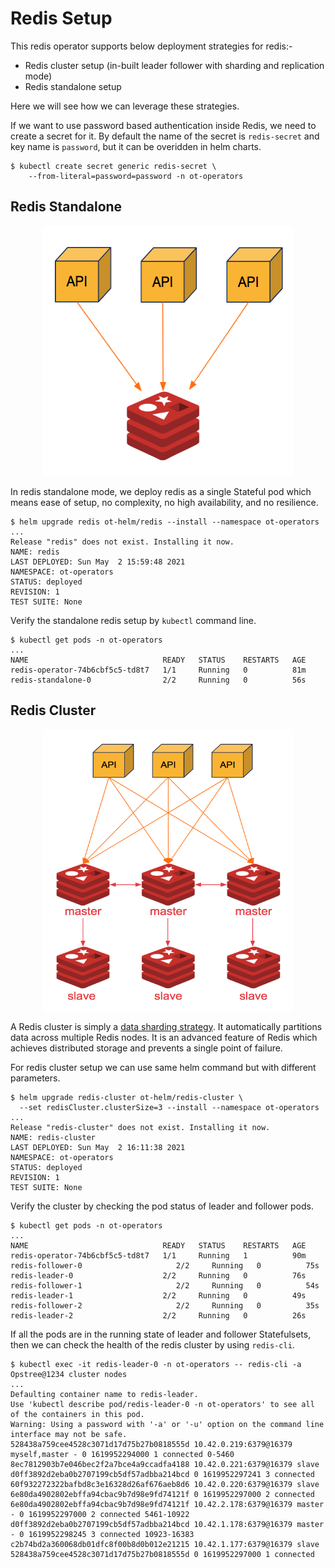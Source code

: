 # Redis Setup

This redis operator supports below deployment strategies for redis:-

- Redis cluster setup (in-built leader follower with sharding and replication mode)
- Redis standalone setup

Here we will see how we can leverage these strategies.

If we want to use password based authentication inside Redis, we need to create a secret for it. By default the name of the secret is `redis-secret` and key name is `password`, but it can be overidden in helm charts.

```shell
$ kubectl create secret generic redis-secret \ 
    --from-literal=password=password -n ot-operators
```

## Redis Standalone

<div align="center">
    <img src="./images/redis-standalone.png" height="400" width="400">
</div>

In redis standalone mode, we deploy redis as a single Stateful pod which means ease of setup, no complexity, no high availability, and no resilience.

```shell
$ helm upgrade redis ot-helm/redis --install --namespace ot-operators
...
Release "redis" does not exist. Installing it now.
NAME: redis
LAST DEPLOYED: Sun May  2 15:59:48 2021
NAMESPACE: ot-operators
STATUS: deployed
REVISION: 1
TEST SUITE: None
```

Verify the standalone redis setup by `kubectl` command line.

```shell
$ kubectl get pods -n ot-operators
...
NAME                              READY   STATUS    RESTARTS   AGE
redis-operator-74b6cbf5c5-td8t7   1/1     Running   0          81m
redis-standalone-0                2/2     Running   0          56s
```

## Redis Cluster

<div align="center">
    <img src="./images/redis-cluster-setup.png" height="450" width="400">
</div>

A Redis cluster is simply a [data sharding strategy](https://www.digitalocean.com/community/tutorials/understanding-database-sharding). It automatically partitions data across multiple Redis nodes. It is an advanced feature of Redis which achieves distributed storage and prevents a single point of failure.

For redis cluster setup we can use same helm command but with different parameters.

```shell
$ helm upgrade redis-cluster ot-helm/redis-cluster \
  --set redisCluster.clusterSize=3 --install --namespace ot-operators
...
Release "redis-cluster" does not exist. Installing it now.
NAME: redis-cluster
LAST DEPLOYED: Sun May  2 16:11:38 2021
NAMESPACE: ot-operators
STATUS: deployed
REVISION: 1
TEST SUITE: None
```

Verify the cluster by checking the pod status of leader and follower pods.

```shell
$ kubectl get pods -n ot-operators
...
NAME                              READY   STATUS    RESTARTS   AGE
redis-operator-74b6cbf5c5-td8t7   1/1     Running   1          90m
redis-follower-0                     2/2     Running   0          75s
redis-leader-0                    2/2     Running   0          76s
redis-follower-1                     2/2     Running   0          54s
redis-leader-1                    2/2     Running   0          49s
redis-follower-2                     2/2     Running   0          35s
redis-leader-2                    2/2     Running   0          26s
```

If all the pods are in the running state of leader and follower Statefulsets, then we can check the health of the redis cluster by using `redis-cli`.

```shell
$ kubectl exec -it redis-leader-0 -n ot-operators -- redis-cli -a Opstree@1234 cluster nodes
...
Defaulting container name to redis-leader.
Use 'kubectl describe pod/redis-leader-0 -n ot-operators' to see all of the containers in this pod.
Warning: Using a password with '-a' or '-u' option on the command line interface may not be safe.
528438a759cee4528c3071d17d75b27b0818555d 10.42.0.219:6379@16379 myself,master - 0 1619952294000 1 connected 0-5460
8ec7812903b7e046bec2f2a7bce4a9ccadfa4188 10.42.0.221:6379@16379 slave d0ff3892d2eba0b2707199cb5df57adbba214bcd 0 1619952297241 3 connected
60f932272322bafbd8c3e16328d26af676aeb8d6 10.42.0.220:6379@16379 slave 6e80da4902802ebffa94cbac9b7d98e9fd74121f 0 1619952297000 2 connected
6e80da4902802ebffa94cbac9b7d98e9fd74121f 10.42.2.178:6379@16379 master - 0 1619952297000 2 connected 5461-10922
d0ff3892d2eba0b2707199cb5df57adbba214bcd 10.42.1.178:6379@16379 master - 0 1619952298245 3 connected 10923-16383
c2b74bd2a360068db01dfc8f00b8d0b012e21215 10.42.1.177:6379@16379 slave 528438a759cee4528c3071d17d75b27b0818555d 0 1619952297000 1 connected
```

